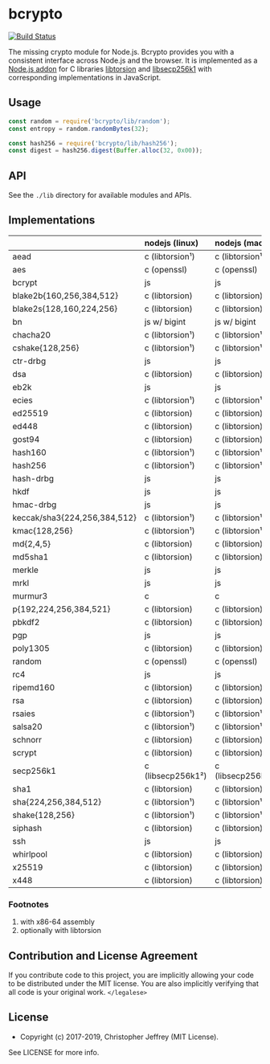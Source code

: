 # bcrypto

[![Build Status][circleci-status-img]][circleci-status-url]

The missing crypto module for Node.js. Bcrypto provides you with a consistent
interface across Node.js and the browser. It is implemented as a [Node.js
addon][addon] for C libraries [libtorsion][libtorsion] and
[libsecp256k1][libsecp256k1] with corresponding implementations in JavaScript.

## Usage

```js
const random = require('bcrypto/lib/random');
const entropy = random.randomBytes(32);

const hash256 = require('bcrypto/lib/hash256');
const digest = hash256.digest(Buffer.alloc(32, 0x00));
```

## API

See the `./lib` directory for available modules and APIs.

## Implementations

|                              | nodejs (linux)    | nodejs (macos)    | nodejs (win)      | browser |
| :--------------------------- |:------------------| :-----------------|:------------------|:--------|
| aead                         | c (libtorsion¹)   | c (libtorsion¹)   | c (libtorsion)    | js      |
| aes                          | c (openssl)       | c (openssl)       | c (openssl)       | js      |
| bcrypt                       | js                | js                | js                | js      |
| blake2b{160,256,384,512}     | c (libtorsion)    | c (libtorsion)    | c (libtorsion)    | js      |
| blake2s{128,160,224,256}     | c (libtorsion)    | c (libtorsion)    | c (libtorsion)    | js      |
| bn                           | js w/ bigint      | js w/ bigint      | js w/ bigint      | js      |
| chacha20                     | c (libtorsion¹)   | c (libtorsion¹)   | c (libtorsion)    | js      |
| cshake{128,256}              | c (libtorsion¹)   | c (libtorsion¹)   | c (libtorsion)    | js      |
| ctr-drbg                     | js                | js                | js                | js      |
| dsa                          | c (libtorsion)    | c (libtorsion)    | c (libtorsion)    | js      |
| eb2k                         | js                | js                | js                | js      |
| ecies                        | c (libtorsion¹)   | c (libtorsion¹)   | c (libtorsion)    | js      |
| ed25519                      | c (libtorsion)    | c (libtorsion)    | c (libtorsion)    | js      |
| ed448                        | c (libtorsion)    | c (libtorsion)    | c (libtorsion)    | js      |
| gost94                       | c (libtorsion)    | c (libtorsion)    | c (libtorsion)    | js      |
| hash160                      | c (libtorsion¹)   | c (libtorsion¹)   | c (libtorsion)    | js      |
| hash256                      | c (libtorsion¹)   | c (libtorsion¹)   | c (libtorsion)    | js      |
| hash-drbg                    | js                | js                | js                | js      |
| hkdf                         | js                | js                | js                | js      |
| hmac-drbg                    | js                | js                | js                | js      |
| keccak/sha3{224,256,384,512} | c (libtorsion¹)   | c (libtorsion¹)   | c (libtorsion)    | js      |
| kmac{128,256}                | c (libtorsion¹)   | c (libtorsion¹)   | c (libtorsion)    | js      |
| md{2,4,5}                    | c (libtorsion)    | c (libtorsion)    | c (libtorsion)    | js      |
| md5sha1                      | c (libtorsion)    | c (libtorsion)    | c (libtorsion)    | js      |
| merkle                       | js                | js                | js                | js      |
| mrkl                         | js                | js                | js                | js      |
| murmur3                      | c                 | c                 | c                 | js      |
| p{192,224,256,384,521}       | c (libtorsion)    | c (libtorsion)    | c (libtorsion)    | js      |
| pbkdf2                       | c (libtorsion)    | c (libtorsion)    | c (libtorsion)    | js      |
| pgp                          | js                | js                | js                | js      |
| poly1305                     | c (libtorsion)    | c (libtorsion)    | c (libtorsion)    | js      |
| random                       | c (openssl)       | c (openssl)       | c (openssl)       | js      |
| rc4                          | js                | js                | js                | js      |
| ripemd160                    | c (libtorsion)    | c (libtorsion)    | c (libtorsion)    | js      |
| rsa                          | c (libtorsion)    | c (libtorsion)    | c (libtorsion)    | js      |
| rsaies                       | c (libtorsion¹)   | c (libtorsion¹)   | c (libtorsion)    | js      |
| salsa20                      | c (libtorsion¹)   | c (libtorsion¹)   | c (libtorsion)    | js      |
| schnorr                      | c (libtorsion)    | c (libtorsion)    | c (libtorsion)    | js      |
| scrypt                       | c (libtorsion)    | c (libtorsion)    | c (libtorsion)    | js      |
| secp256k1                    | c (libsecp256k1²) | c (libsecp256k1²) | c (libsecp256k1²) | js      |
| sha1                         | c (libtorsion)    | c (libtorsion)    | c (libtorsion)    | js      |
| sha{224,256,384,512}         | c (libtorsion¹)   | c (libtorsion¹)   | c (libtorsion)    | js      |
| shake{128,256}               | c (libtorsion¹)   | c (libtorsion¹)   | c (libtorsion)    | js      |
| siphash                      | c (libtorsion)    | c (libtorsion)    | c (libtorsion)    | js      |
| ssh                          | js                | js                | js                | js      |
| whirlpool                    | c (libtorsion)    | c (libtorsion)    | c (libtorsion)    | js      |
| x25519                       | c (libtorsion)    | c (libtorsion)    | c (libtorsion)    | js      |
| x448                         | c (libtorsion)    | c (libtorsion)    | c (libtorsion)    | js      |

### Footnotes

1. with x86-64 assembly
2. optionally with libtorsion

## Contribution and License Agreement

If you contribute code to this project, you are implicitly allowing your code
to be distributed under the MIT license. You are also implicitly verifying that
all code is your original work. `</legalese>`

## License

- Copyright (c) 2017-2019, Christopher Jeffrey (MIT License).

See LICENSE for more info.

[circleci-status-img]: https://circleci.com/gh/bcoin-org/bcrypto/tree/master.svg?style=shield
[circleci-status-url]: https://circleci.com/gh/bcoin-org/bcrypto/tree/master
[libtorsion]: https://github.com/bcoin-org/libtorsion
[libsecp256k1]: https://github.com/bitcoin-core/secp256k1
[addon]: https://nodejs.org/api/addons.html
